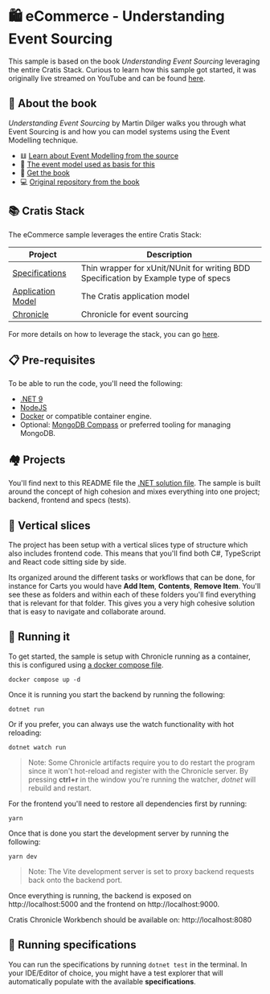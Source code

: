 # 🛍️ eCommerce - Understanding Event Sourcing

This sample is based on the book *Understanding Event Sourcing* leveraging the entire Cratis Stack.
Curious to learn how this sample got started, it was originally live streamed on YouTube and can
be found [here](https://www.youtube.com/live/WvBB3WnMIxM).

## 📖 About the book

*Understanding Event Sourcing* by Martin Dilger walks you through what Event Sourcing is and how you
can model systems using the Event Modelling technique.

- 𝌭 [Learn about Event Modelling from the source](https://eventmodeling.org/posts/what-is-event-modeling/)
- 🧩 [The event model used as basis for this ](https://miro.com/app/board/uXjVKvTN_NQ=/)
- 📗 [Get the book](https://leanpub.com/eventmodeling-and-eventsourcing)
- 💻 [Original repository from the book](https://github.com/dilgerma/eventsourcing-book)

## 📚 Cratis Stack

The eCommerce sample leverages the entire Cratis Stack:

| Project | Description |
| ------- | ----------- |
| [Specifications](https://github.com/cratis/specifictions) | Thin wrapper for xUnit/NUnit for writing BDD Specification by Example type of specs |
| [Application Model](https://github.com/cratis/applicationmodel) | The Cratis application model |
| [Chronicle](https://github.com/cratis/chronicle) | Chronicle for event sourcing |

For more details on how to leverage the stack, you can go [here](https://cratis.io).

## 📋 Pre-requisites

To be able to run the code, you'll need the following:

- [.NET 9](https://dot.net)
- [NodeJS](https://nodejs.org)
- [Docker](https://www.docker.com/products/docker-desktop/) or compatible container engine.
- Optional: [MongoDB Compass](https://www.mongodb.com/products/tools/compass) or preferred tooling for managing MongoDB.

## 🏘️ Projects

You'll find next to this README file the [.NET solution file](./eCommerce.sln).
The sample is built around the concept of high cohesion and mixes everything into one project; backend, frontend and specs (tests).

## 🍕 Vertical slices

The project has been setup with a vertical slices type of structure which also includes frontend
code. This means that you'll find both C#, TypeScript and React code sitting side by side.

Its organized around the different tasks or workflows that can be done, for instance for Carts you would have
**Add Item**, **Contents**, **Remove Item**. You'll see these as folders and within each of these folders
you'll find everything that is relevant for that folder. This gives you a very high cohesive solution
that is easy to navigate and collaborate around.

## 🚀 Running it

To get started, the sample is setup with Chronicle running as a container, this is configured using
[a docker compose file](./docker-compose.yml).

```shell
docker compose up -d
```

Once it is running you start the backend by running the following:

```shell
dotnet run
```

Or if you prefer, you can always use the watch functionality with hot reloading:

```shell
dotnet watch run
```

> Note: Some Chronicle artifacts require you to do restart the program since it won't hot-reload
> and register with the Chronicle server. By pressing **ctrl+r** in the window you're running
> the watcher, *dotnet* will rebuild and restart.

For the frontend you'll need to restore all dependencies first by running:

```shell
yarn
```

Once that is done you start the development server by running the following:

```shell
yarn dev
```

> Note: The Vite development server is set to proxy backend requests back onto the backend port.

Once everything is running, the backend is exposed on http://localhost:5000 and the frontend
on http://localhost:9000.

Cratis Chronicle Workbench should be available on: http://localhost:8080

## 🧪 Running specifications

You can run the specifications by running `dotnet test` in the terminal. In your IDE/Editor of choice, you might have a test
explorer that will automatically populate with the available **specifications**.
